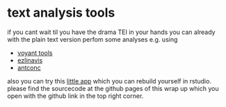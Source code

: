 # text analysis tools
if you cant wait til you have the drama TEI in your hands you can already with the plain text version perfom some analyses e.g. using 
- [voyant tools][1]
- [ezlinavis][2]
- [antconc][3]  

also you can try this [little app][4] which you can rebuild yourself in rstudio. please find the sourcecode at the github pages of this wrap up which you open with the github link in the top right corner.

[1]:	https://voyant-tools.org/
[2]:	https://ezlinavis.dracor.org
[3]:	https://www.laurenceanthony.net/software/antconc/
[4]:	https://pinghook.dh-index.org?page=dd-stats